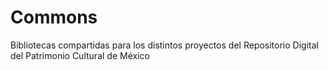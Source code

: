 # Commons
Bibliotecas compartidas para los distintos proyectos del Repositorio Digital del Patrimonio Cultural de México
